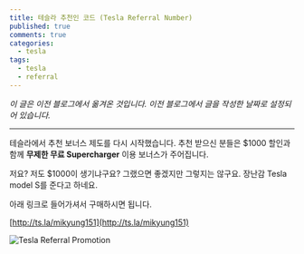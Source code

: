 ```yaml
---
title: 테슬라 추천인 코드 (Tesla Referral Number)
published: true
comments: true
categories:
  - tesla
tags:
  - tesla
  - referral
---
```

*이 글은 이전 블로그에서 옮겨온 것입니다. 이전 블로그에서 글을 작성한 날짜로 설정되어 있습니다.*

----------------

테슬라에서 추천 보너스 제도를 다시 시작했습니다. 추천 받으신 분들은 $1000 할인과 함께 **무제한 무료 Supercharger** 이용 보너스가 주어집니다.

저요? 저도 $1000이 생기냐구요? 그랬으면 좋겠지만 그렇지는 않구요. 장난감 Tesla model S를 준다고 하네요.

아래 링크로 들어가셔서 구매하시면 됩니다.

[http://ts.la/mikyung151](http://ts.la/mikyung151)

![Tesla Referral Promotion](https://www.tesla.com/sites/all/themes/custom/tesla_theme/assets/img/referral-signup/hero-referral@2x.jpg?201704271207)
